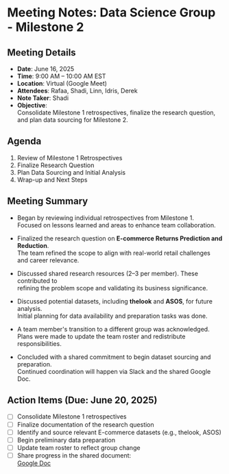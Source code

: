 # Meeting Notes: Data Science Group - Milestone 2

## Meeting Details

- **Date**: June 16, 2025  
- **Time**: 9:00 AM – 10:00 AM EST  
- **Location**: Virtual (Google Meet)  
- **Attendees**: Rafaa, Shadi, Linn, Idris, Derek  
- **Note Taker**: Shadi  
- **Objective**:  
  Consolidate Milestone 1 retrospectives, finalize the research question,  
  and plan data sourcing for Milestone 2.

## Agenda

1. Review of Milestone 1 Retrospectives  
2. Finalize Research Question  
3. Plan Data Sourcing and Initial Analysis  
4. Wrap-up and Next Steps  

## Meeting Summary

- Began by reviewing individual retrospectives from Milestone 1.  
  Focused on lessons learned and areas to enhance team collaboration.

- Finalized the research question on **E-commerce Returns Prediction and Reduction**.  
  The team refined the scope to align with real-world retail challenges  
  and career relevance.

- Discussed shared research resources (2–3 per member). These contributed to  
  refining the problem scope and validating its business significance.

- Discussed potential datasets, including **thelook** and **ASOS**, for future analysis.  
  Initial planning for data availability and preparation tasks was done.

- A team member's transition to a different group was acknowledged.  
  Plans were made to update the team roster and redistribute responsibilities.

- Concluded with a shared commitment to begin dataset sourcing and preparation.  
  Continued coordination will happen via Slack and the shared Google Doc.
  
## Action Items (Due: June 20, 2025)

- [ ] Consolidate Milestone 1 retrospectives  
- [ ] Finalize documentation of the research question  
- [ ] Identify and source relevant E-commerce datasets (e.g., thelook, ASOS)  
- [ ] Begin preliminary data preparation  
- [ ] Update team roster to reflect group change  
- [ ] Share progress in the shared document:  
  [Google Doc](https://docs.google.com/document/d/13iPKyEAhX499iiJYInLbcRKySS1p4R_upxixYhqclZs/edit?usp=sharing)

